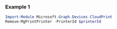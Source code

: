 ### Example 1
``` powershell
Import-Module Microsoft.Graph.Devices.CloudPrint
Remove-MgPrintPrinter -PrinterId $printerId
```
